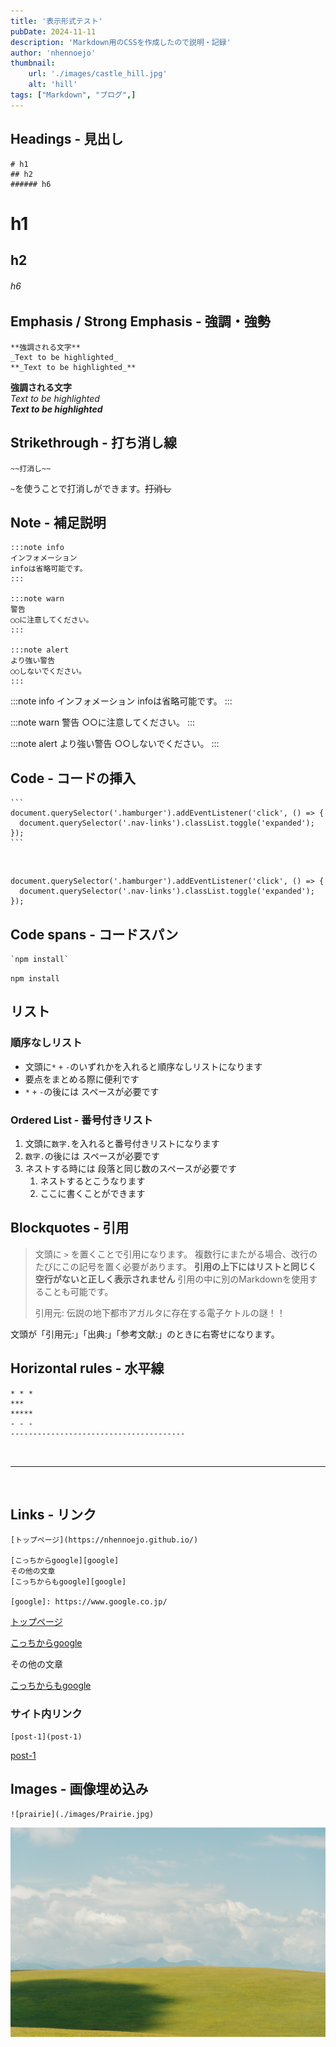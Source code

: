 ```yaml
---
title: '表示形式テスト'
pubDate: 2024-11-11
description: 'Markdown用のCSSを作成したので説明・記録'
author: 'nhennoejo'
thumbnail:
    url: './images/castle_hill.jpg'
    alt: 'hill'
tags: ["Markdown", "ブログ",]
---
```


## Headings - 見出し

```
# h1
## h2
###### h6
```

# h1
## h2
###### h6

## Emphasis / Strong Emphasis - 強調・強勢

```
**強調される文字**
_Text to be highlighted_
**_Text to be highlighted_**
```

**強調される文字** <br>
_Text to be highlighted_ <br>
**_Text to be highlighted_** <br>

## Strikethrough - 打ち消し線

```
~~打消し~~
```

`~`を使うことで打消しができます。~~打消し~~

## Note - 補足説明

```
:::note info
インフォメーション
infoは省略可能です。
:::

:::note warn
警告
○○に注意してください。
:::

:::note alert
より強い警告
○○しないでください。
:::
```

:::note info
インフォメーション
infoは省略可能です。
:::

:::note warn
警告
○○に注意してください。
:::

:::note alert
より強い警告
○○しないでください。
:::

## Code - コードの挿入

~~~
```
document.querySelector('.hamburger').addEventListener('click', () => {
  document.querySelector('.nav-links').classList.toggle('expanded');
});
```
~~~

<br>

```
document.querySelector('.hamburger').addEventListener('click', () => {
  document.querySelector('.nav-links').classList.toggle('expanded');
});
```

## Code spans - コードスパン

```
`npm install`
```

`npm install`

## リスト

### 順序なしリスト

* 文頭に`*` `+` `-`のいずれかを入れると順序なしリストになります
* 要点をまとめる際に便利です
* `*` `+` `-`の後には スペースが必要です

### Ordered List - 番号付きリスト

1. 文頭に`数字.`を入れると番号付きリストになります
2. `数字.`の後には スペースが必要です
3. ネストする時には 段落と同じ数のスペースが必要です
   1. ネストするとこうなります
   2. ここに書くことができます

## Blockquotes - 引用

> 文頭に `>` を置くことで引用になります。
> 複数行にまたがる場合、改行のたびにこの記号を置く必要があります。
> **引用の上下にはリストと同じく空行がないと正しく表示されません**
> 引用の中に別のMarkdownを使用することも可能です。
> 
> 引用元: 伝説の地下都市アガルタに存在する電子ケトルの謎！！

文頭が「引用元:」「出典:」「参考文献:」のときに右寄せになります。

## Horizontal rules - 水平線
```
* * *
***
*****
- - -
---------------------------------------
```
<br>

---

<br>

## Links - リンク

```
[トップページ](https://nhennoejo.github.io/)

[こっちからgoogle][google]
その他の文章
[こっちからもgoogle][google]

[google]: https://www.google.co.jp/
```

[トップページ](https://nhennoejo.github.io/)

[こっちからgoogle][google]

その他の文章

[こっちからもgoogle][google]

[google]: https://www.google.co.jp/

### サイト内リンク
```
[post-1](post-1)
```

[post-1](post-1)


## Images - 画像埋め込み
```
![prairie](./images/Prairie.jpg)
```

![prairie](./images/Prairie.jpg)
